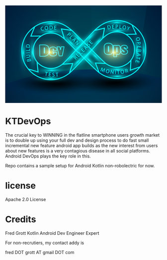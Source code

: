 ![android devops kotlin](devopsandroid.jpeg)

# KTDevOps

The crucial key to WINNING in the flatline smartphone users growth market is to 
double up using your full dev and design process to do fast small incremental 
new feature android app builds as the new interest from users about new 
features is a very contagious disease in all social platforms. 
Android DevOps plays the key role in this.

Repo contains a sample setup for Android Kotlin non-robolectric for now.


# license

Apache 2.0 License

# Credits

Fred Grott
Kotlin Android Dev Engineer Expert

For non-recrutiers, my contact addy is

fred DOT grott AT gmail DOT com

